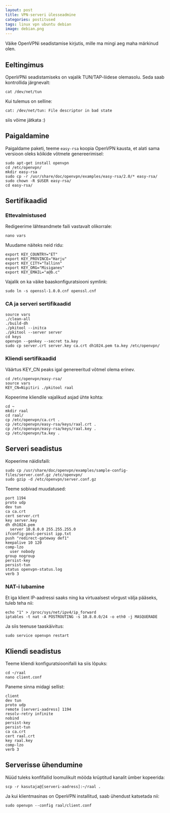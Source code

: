 ```yaml
---
layout: post
title: VPN-serveri ülesseadmine
categories: postitused
tags: linux vpn ubuntu debian
image: debian.png
---
```


Väike OpenVPNi seadistamise kirjutis, mille ma mingi aeg maha märkinud olen.


## Eeltingimus

OpenVPNi seadistamiseks on vajalik TUN/TAP-liidese olemasolu. Seda saab kontrollida järgnevalt:

    cat /dev/net/tun

Kui tulemus on selline:

    cat: /dev/net/tun: File descriptor in bad state

siis võime jätkata :)


## Paigaldamine

Paigaldame paketi, teeme `easy-rsa` koopia OpenVPN kausta, et alati sama versioon oleks kõikide võtmete genereerimisel:

    sudo apt-get install openvpn
    cd /etc/openvpn/
    mkdir easy-rsa
    sudo cp -r /usr/share/doc/openvpn/examples/easy-rsa/2.0/* easy-rsa/
    sudo chown -R $USER easy-rsa/
    cd easy-rsa/


## Sertifikaadid


### Ettevalmistused

Redigeerime lähteandmete faili vastavalt olikorrale:

    nano vars

Muudame näiteks neid ridu:

    export KEY_COUNTRY="ET"
    export KEY_PROVINCE="Harju"
    export KEY_CITY="Tallinn"
    export KEY_ORG="Misiganes"
    export KEY_EMAIL="a@b.c"

Vajalik on ka väike baaskonfiguratsiooni symlink:

    sudo ln -s openssl-1.0.0.cnf openssl.cnf


### CA ja serveri sertifikaadid

    source vars
    ./clean-all
    ./build-dh
    ./pkitool --initca
    ./pkitool --server server
    cd keys
    openvpn --genkey --secret ta.key
    sudo cp server.crt server.key ca.crt dh1024.pem ta.key /etc/openvpn/


### Kliendi sertifikaadid

Väärtus KEY_CN peaks igal genereeritud võtmel olema erinev.

    cd /etc/openvpn/easy-rsa/
    source vars
    KEY_CN=Nipitiri ./pkitool raal

Kopeerime kliendile vajalikud asjad ühte kohta:

    cd ~
    mkdir raal
    cd raal/
    cp /etc/openvpn/ca.crt .
    cp /etc/openvpn/easy-rsa/keys/raal.crt .
    cp /etc/openvpn/easy-rsa/keys/raal.key .
    cp /etc/openvpn/ta.key .


## Serveri seadistus

Kopeerime näidisfaili:

    sudo cp /usr/share/doc/openvpn/examples/sample-config-files/server.conf.gz /etc/openvpn/
    sudo gzip -d /etc/openvpn/server.conf.gz

Teeme sobivad muudatused:

    port 1194
    proto udp
    dev tun
    ca ca.crt
    cert server.crt
    key server.key
    dh dh1024.pem
	  server 10.8.0.0 255.255.255.0
    ifconfig-pool-persist ipp.txt
    push "redirect-gateway def1"
    keepalive 10 120
    comp-lzo
	  user nobody
    group nogroup
    persist-key
    persist-tun
    status openvpn-status.log
    verb 3


### NAT-i lubamine

Et iga klient IP-aadressi saaks ning ka virtuaalsest võrgust välja pääseks, tuleb teha nii:

    echo "1" > /proc/sys/net/ipv4/ip_forward
    iptables -t nat -A POSTROUTING -s 10.8.0.0/24 -o eth0 -j MASQUERADE

Ja siis teenuse taaskäivitus:

    sudo service openvpn restart


## Kliendi seadistus

Teeme kliendi konfiguratsioonifaili ka siis lõpuks:

    cd ~/raal
    nano client.conf

Paneme sinna midagi sellist:

    client
    dev tun
    proto udp
    remote [serveri-aadress] 1194
    resolv-retry infinite
    nobind
    persist-key
    persist-tun
    ca ca.crt
    cert raal.crt
    key raal.key
    comp-lzo
    verb 3

## Serverisse ühendumine

Nüüd tuleks konfifailid loomulikult mööda krüptitud kanalit ümber kopeerida:

    scp -r kasutaja@[serveri-aadress]:~/raal .

Ja kui klientmasinas on OpenVPN installitud, saab ühendust katsetada nii:

    sudo openvpn --config raal/client.conf


